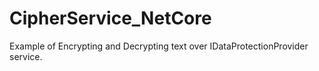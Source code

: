 # CipherService_NetCore

Example of Encrypting and Decrypting text over IDataProtectionProvider service.